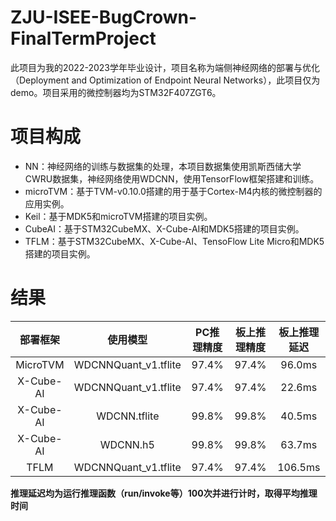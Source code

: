 # ZJU-ISEE-BugCrown-FinalTermProject  
此项目为我的2022-2023学年毕业设计，项目名称为端侧神经网络的部署与优化（Deployment and Optimization of Endpoint Neural Networks），此项目仅为demo。项目采用的微控制器均为STM32F407ZGT6。
# 项目构成
+ NN：神经网络的训练与数据集的处理，本项目数据集使用凯斯西储大学CWRU数据集，神经网络使用WDCNN，使用TensorFlow框架搭建和训练。
+ microTVM：基于TVM-v0.10.0搭建的用于基于Cortex-M4内核的微控制器的应用实例。
+ Keil：基于MDK5和microTVM搭建的项目实例。
+ CubeAI：基于STM32CubeMX、X-Cube-AI和MDK5搭建的项目实例。
+ TFLM：基于STM32CubeMX、X-Cube-AI、TensoFlow Lite Micro和MDK5搭建的项目实例。
# 结果
|  部署框架  |       使用模型       |   PC推理精度   | 板上推理精度 | 板上推理延迟 |
| :-------: |:-------------------: | :-----------: | :---------: | :---------: |
| MicroTVM  | WDCNNQuant_v1.tflite |     97.4%     |    97.4%    |   96.0ms    |
| X-Cube-AI | WDCNNQuant_v1.tflite |     97.4%     |    97.4%    |   22.6ms    |
| X-Cube-AI | WDCNN.tflite         |     99.8%     |    99.8%    |   40.5ms    |
| X-Cube-AI | WDCNN.h5             |     99.8%     |    99.8%    |   63.7ms    |
| TFLM      | WDCNNQuant_v1.tflite |     97.4%     |    97.4%    |   106.5ms   |
**推理延迟均为运行推理函数（run/invoke等）100次并进行计时，取得平均推理时间**
